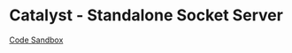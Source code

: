 # Catalyst - Standalone Socket Server

[Code Sandbox](https://codesandbox.io/s/github/JosephSemrai/catalyst-server)
